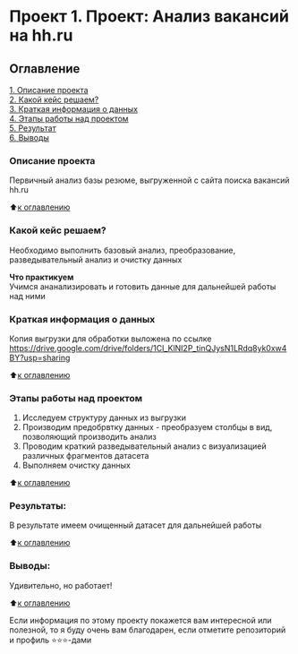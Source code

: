 # Проект 1. Проект: Анализ вакансий на hh.ru

## Оглавление  
[1. Описание проекта](.README.md#Описание-проекта)  
[2. Какой кейс решаем?](.README.md#Какой-кейс-решаем)  
[3. Краткая информация о данных](.README.md#Краткая-информация-о-данных)  
[4. Этапы работы над проектом](.README.md#Этапы-работы-над-проектом)  
[5. Результат](.README.md#Результат)    
[6. Выводы](.README.md#Выводы) 

### Описание проекта    
Первичный анализ базы резюме, выгруженной с сайта поиска вакансий hh.ru

:arrow_up:[к оглавлению](_)


### Какой кейс решаем?    
Необходимо выполнить базовый анализ, преобразование, разведывательный анализ и очистку данных

**Что практикуем**     
Учимся ананализировать и готовить данные для дальнейшей работы над ними


### Краткая информация о данных
Копия выгрузки для обработки выложена по ссылке https://drive.google.com/drive/folders/1Cl_KlNI2P_tinQJysN1LRdq8yk0xw4BY?usp=sharing
  
:arrow_up:[к оглавлению](.README.md#Оглавление)


### Этапы работы над проектом  
1. Исследуем структуру данных из выгрузки
2. Производим предобрвтку данных - преобразуем столбцы в вид, позволяющий производить анализ
3. Проводим краткий разведывательный анализ с визуализацией различных фрагментов датасета
4. Выполняем очистку данных

:arrow_up:[к оглавлению](.README.md#Оглавление)


### Результаты:  
В результате имеем очищенный датасет для дальнейшей работы

:arrow_up:[к оглавлению](.README.md#Оглавление)


### Выводы:  
Удивительно, но работает!

:arrow_up:[к оглавлению](.README.md#Оглавление)


Если информация по этому проекту покажется вам интересной или полезной, то я буду очень вам благодарен, если отметите репозиторий и профиль ⭐️⭐️⭐️-дами